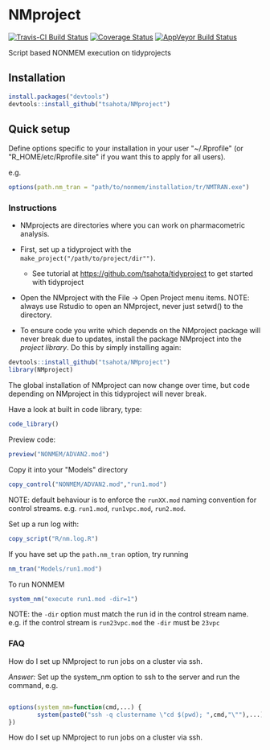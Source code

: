 # NMproject

[![Travis-CI Build Status](https://travis-ci.org/tsahota/NMproject.svg?branch=master)](https://travis-ci.org/tsahota/NMproject)
[![Coverage Status](https://coveralls.io/repos/github/tsahota/NMproject/badge.svg?branch=master)](https://coveralls.io/github/tsahota/NMproject?branch=master)
[![AppVeyor Build Status](https://ci.appveyor.com/api/projects/status/github/tsahota/NMproject?branch=master&svg=true)](https://ci.appveyor.com/project/tsahota/NMproject)

Script based NONMEM execution on tidyprojects
 
## Installation

```R
install.packages("devtools")
devtools::install_github("tsahota/NMproject")
```

## Quick setup

Define options specific to your installation in your user "~/.Rprofile" (or "R_HOME/etc/Rprofile.site" if you want this to apply for all users).

e.g.

```r
options(path.nm_tran = "path/to/nonmem/installation/tr/NMTRAN.exe")

```

### Instructions

* NMprojects are directories where you can work on pharmacometric analysis.
* First, set up a tidyproject with the `make_project("/path/to/project/dir"")`.
   * See tutorial at https://github.com/tsahota/tidyproject to get started with tidyproject
* Open the NMproject with the File -> Open Project menu items. NOTE: always use Rstudio to open an NMproject, never just setwd() to the directory.

* To ensure code you write which depends on the NMproject package will never break due to updates, install the package NMproject into the *project library*.  Do this by simply installing again:

```r
devtools::install_github("tsahota/NMproject")
library(NMproject)
```

The global installation of NMproject can now change over time, but code depending on NMproject in this tidyproject will never break.

Have a look at built in code library, type:

```r
code_library()
```

Preview code:

```r
preview("NONMEM/ADVAN2.mod")
```

Copy it into your "Models" directory

```r
copy_control("NONMEM/ADVAN2.mod","run1.mod")
```

NOTE: default behaviour is to enforce the `runXX.mod` naming convention for control streams.  e.g. `run1.mod`, `run1vpc.mod`, `run2.mod`.

Set up a run log with:

```r
copy_script("R/nm.log.R")
```

If you have set up the `path.nm_tran` option, try running

```r
nm_tran("Models/run1.mod")

```

To run NONMEM

```r
system_nm("execute run1.mod -dir=1")
```

NOTE: the `-dir` option must match the run id in the control stream name.  e.g. if the control stream is `run23vpc.mod` the `-dir` must be `23vpc`


### FAQ

How do I set up NMproject to run jobs on a cluster via ssh.

*Answer:* Set up the system_nm option to ssh to the server and run the command, e.g.

```r

options(system_nm=function(cmd,...) {
        system(paste0("ssh -q clustername \"cd $(pwd); ",cmd,"\""),...)
})

```

How do I set up NMproject to run jobs on a cluster via ssh.


